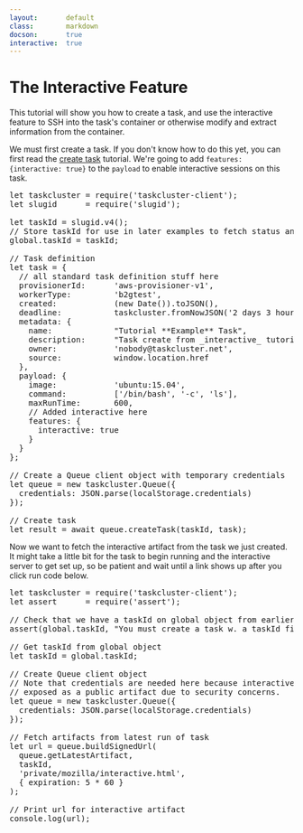 ```yaml
---
layout:       default
class:        markdown
docson:       true
interactive:  true
---
```


The Interactive Feature
===================

This tutorial will show you how to create a task, and use the interactive
feature to SSH into the task's container or otherwise modify and extract 
information from the container. 

We must first create a task. If you don't know how to do this yet, you can 
first read the [create task](/learn/create-task) tutorial. We're going to 
add `features: {interactive: true}` to the `payload` to enable
interactive sessions on this task. 

<pre data-plugin="interactive-example">
let taskcluster = require('taskcluster-client');
let slugid      = require('slugid');

let taskId = slugid.v4();
// Store taskId for use in later examples to fetch status and artifacts
global.taskId = taskId;

// Task definition
let task = {
  // all standard task definition stuff here 
  provisionerId:      'aws-provisioner-v1',
  workerType:         'b2gtest',
  created:            (new Date()).toJSON(),
  deadline:           taskcluster.fromNowJSON('2 days 3 hours'),
  metadata: {
    name:             "Tutorial **Example** Task",
    description:      "Task create from _interactive_ tutorials",
    owner:            'nobody@taskcluster.net',
    source:           window.location.href
  },
  payload: {
    image:            'ubuntu:15.04',
    command:          ['/bin/bash', '-c', 'ls'],
    maxRunTime:       600,
    // Added interactive here
    features: {
      interactive: true
    }
  }
};

// Create a Queue client object with temporary credentials
let queue = new taskcluster.Queue({
  credentials: JSON.parse(localStorage.credentials)
});

// Create task
let result = await queue.createTask(taskId, task);
</pre>

Now we want to fetch the interactive artifact from the task we just created.
It might take a little bit for the task to begin running and the interactive
server to get set up, so be patient and wait until a link shows up after you
click run code below.

<pre data-plugin="interactive-example">
let taskcluster = require('taskcluster-client');
let assert      = require('assert');

// Check that we have a taskId on global object from earlier example
assert(global.taskId, "You must create a task w. a taskId first!");

// Get taskId from global object
let taskId = global.taskId;

// Create Queue client object
// Note that credentials are needed here because interactive is not
// exposed as a public artifact due to security concerns.
let queue = new taskcluster.Queue({
  credentials: JSON.parse(localStorage.credentials)
});

// Fetch artifacts from latest run of task
let url = queue.buildSignedUrl(
  queue.getLatestArtifact,
  taskId,
  'private/mozilla/interactive.html',
  { expiration: 5 * 60 }
);

// Print url for interactive artifact
console.log(url);
</pre>
